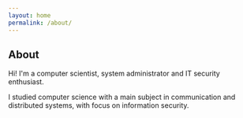 ```yaml
---
layout: home
permalink: /about/
---
```

## About
Hi! I'm a computer scientist, system administrator and IT security enthusiast.

I studied computer science with a main subject in communication and distributed systems, with focus on information security.
